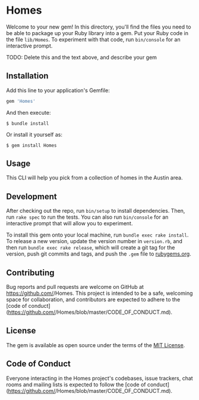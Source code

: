 # Homes

Welcome to your new gem! In this directory, you'll find the files you need to be able to package up your Ruby library into a gem. Put your Ruby code in the file `lib/Homes`. To experiment with that code, run `bin/console` for an interactive prompt.

TODO: Delete this and the text above, and describe your gem

## Installation

Add this line to your application's Gemfile:

```ruby
gem 'Homes'
```

And then execute:

    $ bundle install

Or install it yourself as:

    $ gem install Homes

## Usage

This CLI will help you pick from a collection of homes in the Austin area.

## Development

After checking out the repo, run `bin/setup` to install dependencies. Then, run `rake spec` to run the tests. You can also run `bin/console` for an interactive prompt that will allow you to experiment.

To install this gem onto your local machine, run `bundle exec rake install`. To release a new version, update the version number in `version.rb`, and then run `bundle exec rake release`, which will create a git tag for the version, push git commits and tags, and push the `.gem` file to [rubygems.org](https://rubygems.org).

## Contributing

Bug reports and pull requests are welcome on GitHub at https://github.com/<github username>/Homes. This project is intended to be a safe, welcoming space for collaboration, and contributors are expected to adhere to the [code of conduct](https://github.com/<github username>/Homes/blob/master/CODE_OF_CONDUCT.md).


## License

The gem is available as open source under the terms of the [MIT License](https://opensource.org/licenses/MIT).

## Code of Conduct

Everyone interacting in the Homes project's codebases, issue trackers, chat rooms and mailing lists is expected to follow the [code of conduct](https://github.com/<github username>/Homes/blob/master/CODE_OF_CONDUCT.md).

